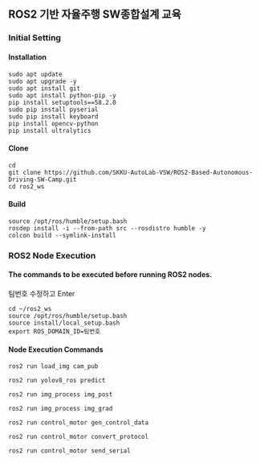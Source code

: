 ## ROS2 기반 자율주행 SW종합설계 교육

### Initial Setting

#### Installation
```
sudo apt update
sudo apt upgrade -y
sudo apt install git
sudo apt install python-pip -y
pip install setuptools==58.2.0
sudo pip install pyserial
sudo pip install keyboard
pip install opencv-python
pip install ultralytics
```
#### Clone
```
cd
git clone https://github.com/SKKU-AutoLab-VSW/ROS2-Based-Autonomous-Driving-SW-Camp.git
cd ros2_ws
```

#### Build
```
source /opt/ros/humble/setup.bash
rosdep install -i --from-path src --rosdistro humble -y
colcon build --symlink-install
```


### ROS2 Node Execution

#### The commands to be executed before running ROS2 nodes.
팀번호 수정하고 Enter
```
cd ~/ros2_ws
source /opt/ros/humble/setup.bash
source install/local_setup.bash
export ROS_DOMAIN_ID=팀번호
```

#### Node Execution Commands
```
ros2 run load_img cam_pub
```
```
ros2 run yolov8_ros predict
```
```
ros2 run img_process img_post
```
```
ros2 run img_process img_grad
```
```
ros2 run control_motor gen_control_data
```
```
ros2 run control_motor convert_protocol
```
```
ros2 run control_motor send_serial 
```



